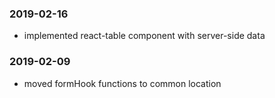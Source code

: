 ### 2019-02-16
* implemented react-table component with server-side data

### 2019-02-09
* moved formHook functions to common location
